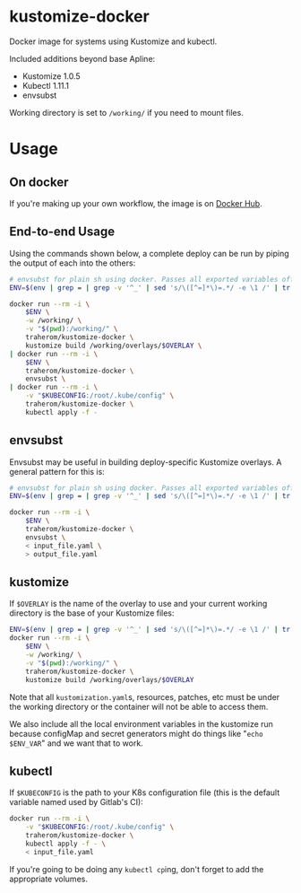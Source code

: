 # kustomize-docker
Docker image for systems using Kustomize and kubectl.

Included additions beyond base Apline:
- Kustomize 1.0.5
- Kubectl 1.11.1
- envsubst

Working directory is set to `/working/` if you need to mount files.

# Usage
## On docker
If you're making up your own workflow, the image is on [Docker Hub](https://hub.docker.com/r/traherom/kustomize-docker/).

## End-to-end Usage
Using the commands shown below, a complete deploy can be run by piping the output of each into the others:

```bash
# envsubst for plain sh using docker. Passes all exported variables off to docker
ENV=$(env | grep = | grep -v '^_' | sed 's/\([^=]*\)=.*/ -e \1 /' | tr -d '\n')

docker run --rm -i \
    $ENV \
    -w /working/ \
    -v "$(pwd):/working/" \
    traherom/kustomize-docker \
    kustomize build /working/overlays/$OVERLAY \
| docker run --rm -i \
    $ENV \
    traherom/kustomize-docker \
    envsubst \
| docker run --rm -i \
    -v "$KUBECONFIG:/root/.kube/config" \
    traherom/kustomize-docker \
    kubectl apply -f -
```

## envsubst
Envsubst may be useful in building deploy-specific Kustomize overlays. A general pattern for this is:

```bash
# envsubst for plain sh using docker. Passes all exported variables off to docker
ENV=$(env | grep = | grep -v '^_' | sed 's/\([^=]*\)=.*/ -e \1 /' | tr -d '\n')

docker run --rm -i \
    $ENV \
    traherom/kustomize-docker \
    envsubst \
    < input_file.yaml \
    > output_file.yaml
```

## kustomize
If `$OVERLAY` is the name of the overlay to use and your current working directory is the base of your
Kustomize files:

```bash
ENV=$(env | grep = | grep -v '^_' | sed 's/\([^=]*\)=.*/ -e \1 /' | tr -d '\n')
docker run --rm -i \
    $ENV \
    -w /working/ \
    -v "$(pwd):/working/" \
    traherom/kustomize-docker \
    kustomize build /working/overlays/$OVERLAY
```

Note that all `kustomization.yaml`s, resources, patches, etc must be under the working directory or the
container will not be able to access them.

We also include all the local environment variables in the kustomize run because configMap and secret
generators might do things like "`echo $ENV_VAR`" and we want that to work.

## kubectl
If `$KUBECONFIG` is the path to your K8s configuration file (this is the default variable named used by Gitlab's CI):

```bash
docker run --rm -i \
    -v "$KUBECONFIG:/root/.kube/config" \
    traherom/kustomize-docker \
    kubectl apply -f - \
    < input_file.yaml
```

If you're going to be doing any `kubectl cp`ing, don't forget to add the appropriate volumes.

